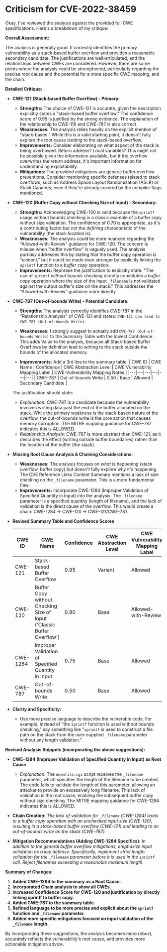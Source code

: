 # Criticism for CVE-2022-38459

Okay, I've reviewed the analysis against the provided full CWE specifications. Here's a breakdown of my critique:

**Overall Assessment:**

The analysis is generally good. It correctly identifies the primary vulnerability as a stack-based buffer overflow and provides a reasonable secondary candidate. The justifications are well-articulated, and the relationships between CWEs are considered. However, there are some points where the analysis could be strengthened, particularly regarding the precise root cause and the potential for a more specific CWE mapping, and the chain.

**Detailed Critique:**

*   **CWE-121 (Stack-based Buffer Overflow) - Primary:**
    *   **Strengths:** The choice of CWE-121 is accurate, given the description explicitly states a "stack-based buffer overflow." The confidence score of 0.95 is justified by the strong evidence. The explanation of the relationship to CWE-119 and CWE-787 is also correct.
    *   **Weaknesses:** The analysis relies heavily on the explicit mention of "stack-based." While this is a valid starting point, it doesn't fully explore the root cause *leading* to the stack-based overflow.
    *   **Improvements:** Consider elaborating on what aspect of the stack is being overflowed. Return address? Local variables? This might not be possible given the information available, but if the overflow overwrites the return address, it's important information for understanding exploitability.
    *   **Mitigations:** The provided mitigations are generic buffer overflow preventions. Consider mentioning specific defenses related to stack overflows, such as Address Space Layout Randomization (ASLR) or Stack Canaries, even if they're already covered by the compiler flags mentioned.
*   **CWE-120 (Buffer Copy without Checking Size of Input) - Secondary:**
    *   **Strengths:**  Acknowledging CWE-120 is valid because the `sprintf` usage without bounds checking is a classic example of a buffer copy without size validation. The confidence of 0.70 is appropriate, as it's a contributing factor but not the *defining* characteristic of the vulnerability (the stack location is).
    *   **Weaknesses:** The analysis could be more nuanced regarding the "Allowed-with-Review" guidance for CWE-120. The concern is misuse when "buffer overflow" is vaguely used. The analysis *partially* addresses this by stating that the buffer copy operation is "evident," but it could be made even stronger by explicitly linking the `sprintf` function to a *buffer copy* operation.
    *   **Improvements:** Rephrase the justification to explicitly state: "The use of `sprintf` *without bounds checking* directly constitutes a *buffer copy* operation where the size of the input `_filename` is not validated against the output buffer's size on the stack." This addresses the "Allowed-with-Review" guidance more directly.
* **CWE-787 (Out-of-bounds Write) - Potential Candidate:**

    * **Strengths:**  The analysis correctly identifies CWE-787 in the "Relationship Analysis" of CWE-121 and states: `CWE-121 can lead to CWE-787 (Out-of-bounds Write)`.

    * **Weaknesses:** I strongly suggest to actually add `CWE-787 (Out-of-bounds Write)` to the Summary Table with the lowest Confidence.
    This adds Value to the analysis, because all Stack-based Buffer Overflows by definition lead to writing to the stack outside the bounds of the allocated memory.

    * **Improvements:**
    Add a 3rd line to the summary table:
    | CWE ID | CWE Name | Confidence | CWE Abstraction Level | CWE Vulnerability Mapping Label | CWE-Vulnerability Mapping Notes |
    |---|---|---|---|---|---|
    | CWE-787 | Out-of-bounds Write | 0.50 | Base | Allowed | Secondary Candidate |

    The justification should state:  
    - *Explanation:* CWE-787 is a candidate because the vulnerability involves writing data past the end of the buffer allocated on the stack. While the primary weakness is the stack-based nature of the overflow, the out-of-bounds write is the core action that causes memory corruption. The MITRE mapping guidance for CWE-787 indicates this is ALLOWED.
    - *Relationship Analysis:* CWE-787 is more abstract than CWE-121, as it describes the effect (writing outside buffer boundaries) rather than the location of the buffer (the stack).
*   **Missing Root Cause Analysis & Chaining Considerations:**
    *   **Weaknesses:** The analysis focuses on *what* is happening (stack overflow, buffer copy) but doesn't fully explore *why* it's happening. The CVE Reference Links Content Summary mentions a lack of size checking on the `_filename` parameter.  This is a more fundamental flaw.
    *   **Improvements:** Incorporate CWE-1284 (Improper Validation of Specified Quantity in Input) into the analysis. The `_filename` parameter is a specified quantity (length of filename), and the lack of validation is the direct cause of the overflow. This would create a chain: CWE-1284 -> CWE-120 -> CWE-121/CWE-787.

*   **Revised Summary Table and Confidence Scores**

    | CWE ID | CWE Name | Confidence | CWE Abstraction Level | CWE Vulnerability Mapping Label | CWE-Vulnerability Mapping Notes |
    |---|---|---|---|---|---|
    | CWE-121 | Stack-based Buffer Overflow | 0.95 | Variant | Allowed | Primary CWE |
    | CWE-120 | Buffer Copy without Checking Size of Input ('Classic Buffer Overflow') | 0.80 | Base | Allowed-with-Review | Secondary Candidate |
    | CWE-1284 | Improper Validation of Specified Quantity in Input | 0.75 | Base | Allowed | Root Cause |
    | CWE-787 | Out-of-bounds Write | 0.50 | Base | Allowed | Secondary Candidate |
*   **Clarity and Specificity:**
    *  Use more precise language to describe the vulnerable code. For example, instead of "the `sprintf` function is used without bounds checking," say something like "`sprintf` is used to construct a file path on the stack from the user-supplied `_filename` parameter without any length validation."

**Revised Analysis Snippets (incorporating the above suggestions):**

*   **CWE-1284 (Improper Validation of Specified Quantity in Input) as Root Cause**

    *   *Explanation:* The `downfile.cgi` script receives the `_filename` parameter, which specifies the length of the filename to be created. The code fails to validate the length of this parameter, allowing an attacker to provide an excessively long filename. This lack of validation is the root cause, enabling the subsequent buffer copy without size checking. The MITRE mapping guidance for CWE-1284 indicates this is ALLOWED.

* **Chain Creation:** *The lack of validation for `_filename` (CWE-1284) leads to a buffer copy operation with an unchecked input size (CWE-120), resulting in a stack-based buffer overflow (CWE-121) and leading to an out-of-bounds write on the stack (CWE-787).*

*   **Mitigation Recommendations (Adding CWE-1284 Specifics):**
    *In addition to the general buffer overflow mitigations, emphasize input validation as a key defense. Specifically, implement strict length validation for the `_filename` parameter before it is used in the `sprintf` call. Reject filenames exceeding a reasonable maximum length.*

**Summary of Changes:**

1.  **Added CWE-1284 to the summary as a Root Cause.**
2.  **Incorporated Chain analysis to show all CWEs.**
3.  **Increased Confidence Score for CWE-120 and justification by directly linking sprintf to buffer copy.**
4.  **Added CWE-787 to the summary table.**
5.  **Refined language to be more precise and explicit about the `sprintf` function and `_filename` parameter.**
6.  **Added more specific mitigations focused on input validation of the `_filename` length.**

By incorporating these suggestions, the analysis becomes more robust, accurately reflects the vulnerability's root cause, and provides more actionable mitigation advice.